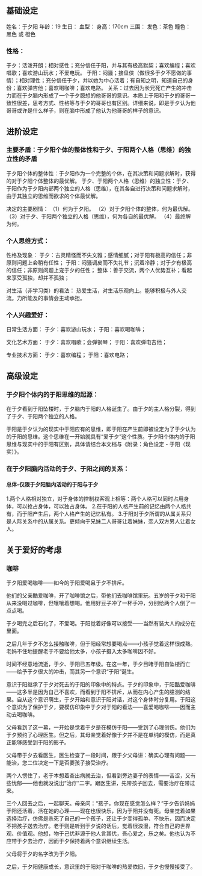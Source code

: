 
## 基础设定

姓名：于夕阳
年龄：19
生日：
血型：
身高：170cm
三围：
发色：茶色
瞳色：黑色 或 橙色

### 性格：

于夕：活泼开朗；相对感性；充分信任于阳，并与其有极高默契；喜欢编程；喜欢唱歌；喜欢游山玩水；不爱电玩。
于阳：闷骚；接盘侠（做很多于夕不愿做的事情）；相对理性；充分信任于夕，并以她为中心活着；有自知之明，知道自己的身份；喜欢弹吉他；喜欢喝咖啡；喜欢电路。
关系：过去因为长兄死亡产生的冲击力而在于夕脑内形成了一个于夕臆想的他哥哥的意识。本质上于阳和于夕的哥哥一致性很差，思考方式、性格等与于夕的哥哥也有区别。详细来说，即是于夕认为他哥哥或许是什么样子，则在脑中形成了他认为他哥哥的样子的意识。

## 进阶设定

### 主要矛盾：于夕阳个体的整体性和于夕、于阳两个人格（思维）的独立性的矛盾

于夕阳个体的整体性：于夕阳作为一个完整的个体，在其决策和问题求解时，获得的对于夕阳个体整体的最优解。
于夕、于阳两个人格（思维）的独立性：于夕、于阳作为于夕阳内部两个独立的人格（思维），在其各自进行决策和问题求解时，由于其独立的思维而欲求的个体最优解。

决定的主要剧情：
	（1）何为于夕阳。
	（2）对于夕阳个体的整体，何为最优解。
	（3）对于夕、于阳两个独立的人格（思维），何为各自的最优解。
	（4）最终解为何。

### 个人思维方式：

性格及现象：
	于夕：古灵精怪而不失文雅；感情细腻；对于阳有极高的信任；非原则问题上会稍有任性；
	于阳：闷骚调皮而不失礼节；沉着冷静；对于夕有极高的信任；非原则问题上宠于夕的任性；
	整体：善于交流，两个人优势互补；看起来享受孤独，却并不孤独；

对生活（非学习类）的看法：
	热爱生活，对生活乐观向上。能够积极与外人交流。力所能及的事情会主动承担。

### 个人兴趣爱好：

日常生活方面：
	于夕：喜欢游山玩水；
	于阳：喜欢喝咖啡；

文化艺术方面：
	于夕：喜欢唱歌；会弹钢琴；
	于阳：喜欢弹电吉他；

专业技术方面：
	于夕：喜欢编程；
	于阳：喜欢电路；

## 高级设定

### 于夕阳个体内的于阳思维的起源：

在于夕看到于阳坠楼时，于夕脑内于阳的人格诞生了。由于夕的主人格分裂，得到了于夕、于阳两个独立的人格。

于阳是于夕认为的现实中于阳应有的思维，即于阳在产生前即被设定为了于夕认为的于阳的思维。这个思维在一开始就具有“爱于夕”这个性质。于夕阳个体内的于阳思维与现实中的于阳有区别，具体请结合本文档与《附录：角色设定 - 于阳（现实）》。

### 在于夕阳脑内活动的于夕、于阳之间的关系：

#### 总体-仅限于夕阳脑内活动的于阳与于夕

1.两个人格相对独立，对于身体的控制权客观上相等：两个人格可以同时占用身体，可以抢占身体，可以独占身体。
2.在于阳的人格产生前的记忆由两个人格共有，而于阳产生后，两个人格产生的记忆私有。
3.于阳对于夕所谓的从属关系只是人际关系中的从属关系。更倾向于兄妹二人哥哥让着妹妹，恋人双方男人让着女人。

## 关于爱好的考虑

### 咖啡

于夕阳爱喝咖啡——如今的于阳爱喝且于夕不排斥。

他们的父亲酷爱咖啡，开了咖啡馆之后，带他们去咖啡馆里玩。五岁的于夕和于阳从来没喝过咖啡，但嚷嚷着想喝。他用好豆子冲了一杯手冲，分别给两个人倒了一点点喝。

于夕喝完之后石化了，不爱喝。于阳觉着好像可以接受——当然有装大人的成分在里面。

之后几年于夕不怎么接触咖啡，但于阳经常想要喝点——小孩子觉着这样很成熟。老妈不住地提醒老于不要给他太多，小孩子摄入太多咖啡因不好。

时间不经意地流逝，于夕、于阳已五年级。在这一年，于夕目睹于阳自坠楼而亡——给予于夕很大的冲击，而其另一个意识“于阳”诞生。

意识于阳继承了于夕对死去的于阳的印象中的特点。于夕的印象中，于阳酷爱咖啡——这多半是因为自己不喜欢，而看到于阳不排斥，从而在内心产生的臆测的结果。自从这个意识萌生，于夕开始和意识于阳对话，对这个身体时分复用。于阳这个意识为了保护于夕，要模仿印象中于夕对于阳的看法——喜爱喝咖啡——因而主动去喝咖啡。

父母看到了这一幕，一开始是觉着于夕是在模仿于阳——受到了心理创伤。他们为于夕预约了心理医生。但之后，其母亲觉着好像于夕并不是在单纯的模仿，而是真正能够感受到于阳的影子。

父母带于夕去看医生，医生检查了一段时间，跟于夕父母讲：确实心理有问题——能治，您二位决定一下是否要孩子接受治疗。

两个人愣住了，老于本想着查出病就去治，但看到旁边妻子的表情——苦涩，又有些忧郁——他也就没说出“治疗”二字。跟医生讲，先带孩子回去，需要治疗在带过来。

三个人回去之后，一起聊天。母亲问：“孩子，你现在感觉怎么样？”于夕告诉妈妈于阳还活着，活在她的心理——现在也很快乐，因为于阳并没有死。母亲觉着如果选择治疗，仿佛是杀死了自己的一个孩子，还让于夕变得孤单、不快乐，因而决定不把孩子送去治疗。老于则是听到于夕说的话后，觉着很浪漫，符合自己的世界观、价值观。他想，物于己优非源于他人言其优，吾心爱之，乐之矣。他也认为不应带于夕去治疗，因而于夕保持着两个意识继续生活。

父母将于夕的名字改为于夕阳。

之后，于夕阳健康成长，意识里的于阳对于咖啡的热爱依旧，于夕也慢慢接受了。

